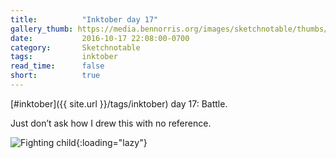 ```yaml
---
title:          "Inktober day 17"
gallery_thumb: https://media.bennorris.org/images/sketchnotable/thumbs/inktober-day-17.jpg
date:           2016-10-17 22:08:00-0700
category:       Sketchnotable
tags:           inktober
read_time:      false
short:          true
---
```

[#inktober]({{ site.url }}/tags/inktober) day 17: Battle.

Just don’t ask how I drew this with no reference.

![Fighting child](https://media.bennorris.org/images/sketchnotable/inktober-2016/inktober-day-17.jpg){:loading="lazy"}
